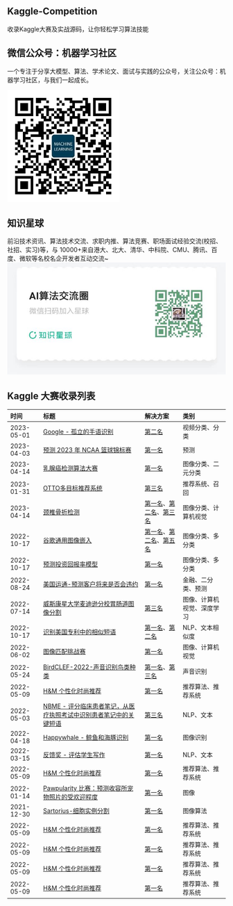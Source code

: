 ## Kaggle-Competition
收录Kaggle大赛及实战源码，让你轻松学习算法技能

## 微信公众号：机器学习社区

一个专注于分享大模型、算法、学术论文、面试与实践的公众号，关注公众号：机器学习社区，与我们一起成长。

![](https://github.com/ChenXi-code/Algorithm-Practice/blob/main/qrcode_for_gh_20ad92029419_258.jpg)

## 知识星球
前沿技术资讯、算法技术交流、求职内推、算法竞赛、职场面试经验交流(校招、社招、实习)等，与 10000+来自港大、北大、清华、中科院、CMU、腾讯、百度、微软等名校名企开发者互动交流~
![](https://github.com/ChenXi-code/Algorithm-Practice/blob/main/AI%E7%AE%97%E6%B3%95%E4%BA%A4%E6%B5%81%E5%9C%88.jpg)

## Kaggle 大赛收录列表

| 时间 | 标题 | 解决方案 | 类别 |
| :--------- | :------ | :------ | :------ |
| 2023-05-01  | [Google - 孤立的手语识别](https://www.kaggle.com/competitions/asl-signs) | [第二名](https://github.com/ffs333/2nd_place_GISLR) | 视频分类、分类 | 
| 2023-04-03 | [预测 2023 年 NCAA 篮球锦标赛](https://www.kaggle.com/competitions/march-machine-learning-mania-2023/overview/description) | [第一名](https://www.kaggle.com/code/rustyb/paris-madness-2023) | 预测 |
| 2023-04-14 | [乳腺癌检测算法大赛](https://www.kaggle.com/competitions/rsna-breast-cancer-detection/overview/description) | [第一名](https://github.com/dangnh0611/kaggle_rsna_breast_cancer) | 图像分类、二元分类 | 
| 2023-01-31 | [OTTO多目标推荐系统](https://www.kaggle.com/competitions/otto-recommender-system/overview/description) | [第三名](https://github.com/cdeotte/Kaggle-OTTO-Comp) | 推荐系统、召回 | 
| 2023-04-14 | [颈椎骨折检测](https://www.kaggle.com/competitions/rsna-2022-cervical-spine-fracture-detection/overview/description) | [第一名](https://www.kaggle.com/competitions/rsna-2022-cervical-spine-fracture-detection/discussion/362787)、[第二名](https://github.com/ryanyuerong/RSNA2022RAWE)、[第三名](https://github.com/darraghdog/RSNA22) | 图像分类、计算机视觉 | 
| 2022-10-17 | [谷歌通用图像嵌入](https://www.kaggle.com/competitions/google-universal-image-embedding/overview/description) | [第一名](https://github.com/LouieShao/1st-Place-Solution-in-Google-Universal-Image-Embedding)、[第二名](https://github.com/XL-H/GUIE-2nd-Place-Solution)、[第五名](https://github.com/riron1206/kaggle-Google-Universal-Image-Embedding-Competition-5th-Place-Solution) | 图像分类、多分类 | 
| 2022-10-17 | [预测投资回报率模型](https://www.kaggle.com/competitions/ubiquant-market-prediction/overview/description) | [第一名](https://www.kaggle.com/competitions/ubiquant-market-prediction/discussion/338220) | 图像分类、多分类 | 
| 2022-08-24 | [美国运通-预测客户将来是否会违约](https://www.kaggle.com/competitions/amex-default-prediction/overview/description) | [第一名](https://github.com/jxzly/Kaggle-American-Express-Default-Prediction-1st-solution) | 金融、二分类、预测 | 
| 2022-07-14 | [威斯康星大学麦迪逊分校胃肠道图像分割](https://www.kaggle.com/competitions/uw-madison-gi-tract-image-segmentation/overview/description) | [第三名]( https://www.kaggle.com/code/hesene/3rd-place-winning-solution) | 图像、计算机视觉、深度学习 | 
| 2022-10-17 | [识别美国专利中的相似短语](https://www.kaggle.com/competitions/us-patent-phrase-to-phrase-matching/overview/description) | [第一名](https://github.com/chenghuige/US-Patent-Phrase-to-Phrase-Matching)、[第二名](https://www.kaggle.com/code/zzy990106/upppm-final) | NLP、文本相似度 | 
| 2022-06-02 | [图像匹配挑战赛](https://www.kaggle.com/competitions/google-universal-image-embedding/overview/description) | [第一名](https://www.kaggle.com/competitions/image-matching-challenge-2022/discussion/329131) | 图像、计算机视觉 | 
| 2022-05-24 | [BirdCLEF-2022-声音识别鸟类种类](https://www.kaggle.com/competitions/google-universal-image-embedding/overview/description) | [第一名](https://github.com/Selimonder/birdclef-2022)、[第三名](https://github.com/dazzle-me/birdclef-2022-3rd-place-solution) | 声音识别 | 
| 2022-05-09 | [H&M 个性化时尚推荐](https://www.kaggle.com/competitions/h-and-m-personalized-fashion-recommendations/overview/description) | [第一名](https://www.kaggle.com/competitions/h-and-m-personalized-fashion-recommendations/discussion/324070)| 推荐算法、推荐系统| 
| 2022-05-03 | [NBME - 评分临床患者笔记，从医疗执照考试中识别患者笔记中的关键短语](https://www.kaggle.com/competitions/nbme-score-clinical-patient-notes/overview/description) | [第三名](https://github.com/rbiswasfc/kaggle-nbme-3rd-place-solution)| NLP、文本| 
| 2022-04-18 | [Happywhale - 鲸鱼和海豚识别](https://www.kaggle.com/competitions/happy-whale-and-dolphin/overview/description) | [第一名](https://github.com/tyamaguchi17/kaggle-happywhale-1st-place-solution-charmq)| 图像识别| 
| 2022-03-15 | [反馈奖 - 评估学生写作](https://www.kaggle.com/competitions/feedback-prize-2021/overview/description) | [第一名](https://github.com/antmachineintelligence/Feedback_1st)| NLP、文本| 
| 2022-05-09 | [H&M 个性化时尚推荐](https://www.kaggle.com/competitions/h-and-m-personalized-fashion-recommendations/overview/description) | [第一名](https://www.kaggle.com/competitions/h-and-m-personalized-fashion-recommendations/discussion/324070)| 推荐算法、推荐系统| 
| 2022-01-14 | [Pawpularity 比赛：预测收容所宠物照片的受欢迎程度](https://www.kaggle.com/competitions/petfinder-pawpularity-score/overview/description) | [第一名](https://www.kaggle.com/competitions/petfinder-pawpularity-score/discussion/300938)| 图像| 
| 2021-12-30 | [Sartorius-细胞实例分割](https://www.kaggle.com/competitions/sartorius-cell-instance-segmentation/overview/description) | [第一名](https://github.com/tascj/kaggle-sartorius-cell-instance-segmentation-solution)| 图像算法| 
| 2022-05-09 | [H&M 个性化时尚推荐](https://www.kaggle.com/competitions/h-and-m-personalized-fashion-recommendations/overview/description) | [第一名](https://www.kaggle.com/competitions/h-and-m-personalized-fashion-recommendations/discussion/324070)| 推荐算法、推荐系统| 
| 2022-05-09 | [H&M 个性化时尚推荐](https://www.kaggle.com/competitions/h-and-m-personalized-fashion-recommendations/overview/description) | [第一名](https://www.kaggle.com/competitions/h-and-m-personalized-fashion-recommendations/discussion/324070)| 推荐算法、推荐系统| 
| 2022-05-09 | [H&M 个性化时尚推荐](https://www.kaggle.com/competitions/h-and-m-personalized-fashion-recommendations/overview/description) | [第一名](https://www.kaggle.com/competitions/h-and-m-personalized-fashion-recommendations/discussion/324070)| 推荐算法、推荐系统| 
| 2022-05-09 | [H&M 个性化时尚推荐](https://www.kaggle.com/competitions/h-and-m-personalized-fashion-recommendations/overview/description) | [第一名](https://www.kaggle.com/competitions/h-and-m-personalized-fashion-recommendations/discussion/324070)| 推荐算法、推荐系统| 
